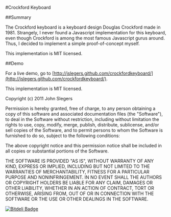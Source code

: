 
#Crockford Keyboard

##Summary

The Crockford keyboard is a keyboard design Douglas Crockford made in 1981. Strangely, I never found a Javascript implementation for this keyboard, even though Crockford is among the most famous Javascript gurus around. Thus, I decided to implement a simple proof-of-concept myself.

This implementation is MIT licensed.

##Demo

For a live demo, go to [http://jslegers.github.com/crockfordkeyboard/](http://jslegers.github.com/crockfordkeyboard/).

This implementation is MIT licensed.


 Copyright (c) 2011 John Slegers

 Permission is hereby granted, free of charge, to any person
 obtaining a copy of this software and associated documentation
 files (the "Software"), to deal in the Software without
 restriction, including without limitation the rights to use,
 copy, modify, merge, publish, distribute, sublicense, and/or sell
 copies of the Software, and to permit persons to whom the
 Software is furnished to do so, subject to the following
 conditions:

 The above copyright notice and this permission notice shall be
 included in all copies or substantial portions of the Software.

 THE SOFTWARE IS PROVIDED "AS IS", WITHOUT WARRANTY OF ANY KIND,
 EXPRESS OR IMPLIED, INCLUDING BUT NOT LIMITED TO THE WARRANTIES
 OF MERCHANTABILITY, FITNESS FOR A PARTICULAR PURPOSE AND
 NONINFRINGEMENT. IN NO EVENT SHALL THE AUTHORS OR COPYRIGHT
 HOLDERS BE LIABLE FOR ANY CLAIM, DAMAGES OR OTHER LIABILITY,
 WHETHER IN AN ACTION OF CONTRACT, TORT OR OTHERWISE, ARISING
 FROM, OUT OF OR IN CONNECTION WITH THE SOFTWARE OR THE USE OR
 OTHER DEALINGS IN THE SOFTWARE.

[![Bitdeli Badge](https://d2weczhvl823v0.cloudfront.net/jslegers/crockfordkeyboard/trend.png)](https://bitdeli.com/free "Bitdeli Badge")

